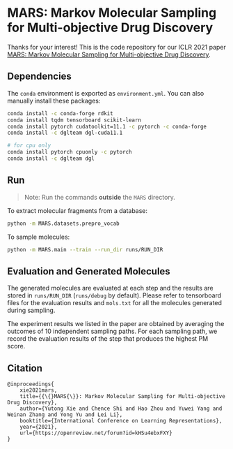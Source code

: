 # MARS: Markov Molecular Sampling for Multi-objective Drug Discovery

Thanks for your interest! This is the code repository for our ICLR 2021 paper [MARS: Markov Molecular Sampling for Multi-objective Drug Discovery](https://openreview.net/pdf?id=kHSu4ebxFXY). 

## Dependencies

The `conda` environment is exported as `environment.yml`. You can also manually install these packages:

```bash
conda install -c conda-forge rdkit
conda install tqdm tensorboard scikit-learn
conda install pytorch cudatoolkit=11.1 -c pytorch -c conda-forge
conda install -c dglteam dgl-cuda11.1

# for cpu only
conda install pytorch cpuonly -c pytorch
conda install -c dglteam dgl
```

## Run

> Note: Run the commands **outside** the `MARS` directory.

To extract molecular fragments from a database:

```bash
python -m MARS.datasets.prepro_vocab
```

To sample molecules:

```bash
python -m MARS.main --train --run_dir runs/RUN_DIR
```

## Evaluation and Generated Molecules

The generated molecules are evaluated at each step and the results are stored in `runs/RUN_DIR` (`runs/debug` by default). Please refer to tensorboard files for the evaluation results and `mols.txt` for all the molecules generated during sampling. 

The experiment results we listed in the paper are obtained by averaging the outcomes of 10 independent sampling paths. For each sampling path, we record the evaluation results of the step that produces the highest PM score. 

## Citation

```
@inproceedings{
    xie2021mars,
    title={{\{}MARS{\}}: Markov Molecular Sampling for Multi-objective Drug Discovery},
    author={Yutong Xie and Chence Shi and Hao Zhou and Yuwei Yang and Weinan Zhang and Yong Yu and Lei Li},
    booktitle={International Conference on Learning Representations},
    year={2021},
    url={https://openreview.net/forum?id=kHSu4ebxFXY}
}
```

